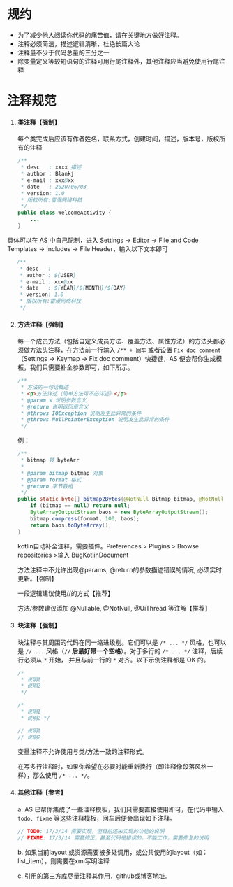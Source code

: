 # 规约

- 为了减少他人阅读你代码的痛苦值，请在关键地方做好注释。
- 注释必须简洁，描述逻辑清晰，杜绝长篇大论
- 注释量不少于代码总量的三分之一
- 除变量定义等较短语句的注释可用行尾注释外，其他注释应当避免使用行尾注释



# 注释规范

1. #### 类注释【强制】

   每个类完成后应该有作者姓名，联系方式，创建时间，描述，版本号，版权所有的注释

   ```java
   /**
    * desc   : xxxx 描述
    * author : Blankj
    * e-mail : xxx@xx
    * date   : 2020/06/03
    * version: 1.0
    * 版权所有:雷漫网络科技
    */
   public class WelcomeActivity {
       ...
   }
   ```
   

具体可以在 AS 中自己配制，进入 Settings -> Editor -> File and Code Templates -> Includes -> File Header，输入以下文本即可

```java
   /**
    * desc   :
    * author : ${USER}
    * e-mail : xxx@xx
    * date   : ${YEAR}/${MONTH}/${DAY}
    * version: 1.0
    * 版权所有:雷漫网络科技
    */
```

   

2. #### 方法注释【强制】

   每一个成员方法（包括自定义成员方法、覆盖方法、属性方法）的方法头都必须做方法头注释，在方法前一行输入 `/** + 回车` 或者设置 `Fix doc comment`（Settings -> Keymap -> Fix doc comment）快捷键，AS 便会帮你生成模板，我们只需要补全参数即可，如下所示。

   ```java
   /**
    * 方法的一句话概述
    * <p>方法详述（简单方法可不必详述）</p>
    * @param s 说明参数含义
    * @return 说明返回值含义
    * @throws IOException 说明发生此异常的条件
    * @throws NullPointerException 说明发生此异常的条件
    */
   ```

   例：

   ```java
   /**
    * bitmap 转 byteArr
    *
    * @param bitmap bitmap 对象
    * @param format 格式
    * @return 字节数组
    */
   public static byte[] bitmap2Bytes(@NotNull Bitmap bitmap, @NotNull CompressFormat format) {
       if (bitmap == null) return null;
       ByteArrayOutputStream baos = new ByteArrayOutputStream();
       bitmap.compress(format, 100, baos);
       return baos.toByteArray();
   }
   ```

   kotlin自动补全注释，需要插件。Preferences  >  Plugins > Browse repositories >输入 BugKotlinDocument

   方法注释中不允许出现@params, @return的参数描述错误的情况, 必须实时更新。【强制】

   一段逻辑建议使用//的方式【推荐】

   方法/参数建议添加 @Nullable, @NotNull, @UiThread 等注解【推荐】

   

3. #### 块注释【强制】

   块注释与其周围的代码在同一缩进级别。它们可以是 `/* ... */` 风格，也可以是 `// ...` 风格（**`//` 后最好带一个空格**）。对于多行的 `/* ... */` 注释，后续行必须从 `*` 开始， 并且与前一行的 `*` 对齐。以下示例注释都是 OK 的。

   ```java
   /*
    * 说明1
    * 说明2
    */
   
   /* 
    * 说明1
    * 说明2 */
   
   // 说明1
   // 说明2
   ```

   变量注释不允许使用与类/方法一致的注释形式。

   在写多行注释时，如果你希望在必要时能重新换行（即注释像段落风格一样），那么使用 `/* ... */`。

   

4. #### 其他注释【参考】

   a. AS 已帮你集成了一些注释模板，我们只需要直接使用即可，在代码中输入 `todo`、`fixme` 等这些注释模板，回车后便会出现如下注释。

   ```java
   // TODO: 17/3/14 需要实现，但目前还未实现的功能的说明
   // FIXME: 17/3/14 需要修正，甚至代码是错误的，不能工作，需要修复的说明
   ```

   b. 如果当前layout 或资源需要被多处调用，或公共使用的layout（如：list_item），则需要在xml写明注释

   c. 引用的第三方库尽量注释其作用，github或博客地址。
